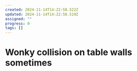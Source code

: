 ```yaml
---
created: 2024-11-14T14:22:58.522Z
updated: 2024-11-14T14:22:58.519Z
assigned: ""
progress: 0
tags: []
---
```


# Wonky collision on table walls sometimes
